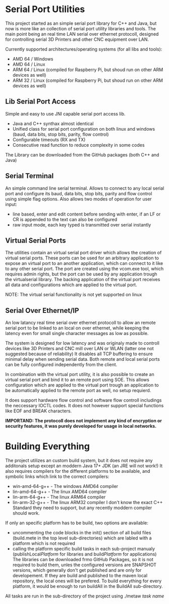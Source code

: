 # Serial Port Utilities

This project started as an simple serial port library for C++ and Java, but now is more like an collection of serial port utility libraries and tools.
The main point being an real time LAN serial over ethernet protocoll, designed for controlling serial 3D Printers and other CNC equipment over LAN.

Currently supported architectures/operating systems (for all libs and tools):

* AMD 64 / Windows
* AMD 64 / Linux
* ARM 64 / Linux (compiled for Raspberry Pi, but shoud run on other ARM devices as well)
* ARM 32 / Linux (compiled for Raspberry Pi, but shoud run on other ARM devices as well)

## Lib Serial Port Access

Simple and easy to use JNI capable serial port access lib.

* Java and C++ synthax almost identical
* Unified class for serial port configuration on both linux and windows (baud, data bits, stop bits, parity, flow control)
* Configurable timeouts (RX and TX)
* Consecutive read function to reduce complexity in some codes

The Library can be downloaded from the GitHub packages (both C++ and Java)

## Serial Terminal

An simple command line serial terminal.
Allows to connect to any local serial port and configure its baud, data bits, stop bits, parity and flow control using simple flag options.
Also allows two modes of operation for user input:

* line based, enter and edit content before sending with enter, if an LF or CR is appended to the text can also be configured
* raw input mode, each key typed is transmitted over serial instantly

## Virtual Serial Ports

The utilities contain an virtual serial port driver which allows the creation of virtual serial ports.
These ports can be used for an arbitrary application to expose an virtual port to an another application, which can connect to it like to any other serial port.
The port are created using the vcom.exe tool, which requires admin rights, but the port can be used by any application trough the virtualserial library.
The backing application of the virtual port receives all data and configurations which are applied to the virtual port.

NOTE: The virtual serial functionality is not yet supported on linux

## Serial Over Ethernet/IP

An low latancy real time serial over ethernet protocoll to allow an remote serial port to be linked to an local on over ethernet, while keeping the latency even for small single character messages as low as possible.

The system is designed for low latency and was originaly made to controll devices like 3D Printers and CNC mill over LAN or WLAN (latter one not suggested because of reliability)
It disables all TCP buffering to ensure minimal delay when sending serial data.
Both remote and local serial ports can be fully configured independently from the client.

In combination with the virtual port utility, it is also possible to create an virtual serial port and bind it to an remote port using SOE.
This allows configuration which are applied to the virtual port trough an application to be automatically applied to the remote port as well, no setup requierd.

It does support hardware flow control and software flow controll includings the neccessary IOCTL codes.
It does not however support special functions like EOF and BREAK characters.

**IMPORTAND: The protocoll does not implement any kind of encryption or security features, it was purely developed for usage in local networks.**

# Building Everything

The project utilizes an custom build system, but it does not require any additonals setup except an moddern Java 17+ JDK (an JRE will not work!)
It also requires compilers for the different platforms to be available, and symbolic links which link to the correct compilers:
- win-amd-64-g++ - The windows AMD64 compiler
- lin-amd-64-g++ - The linux AMD64 compiler
- lin-arm-64-g++ - The linux ARM64 compiler
- lin-arm-32-g++ - The linux ARM32 compiler
I don't know the exact C++ Standard they need to support, but any recently moddern compiler should work.

If only an specific platform has to be build, two options are available:
- uncommenting the code blocks in the init() section of all build files (build.mete in the top level sub-directories) which are labled with a platform which is not required
- calling the platform specific build tasks in each sub-project manualy (publishLocal*Platform* for libraries and build*Platform* for applications)
  The libraries can be downloaded frmo GitHub Packages, so it is not required to build them, unles the configured versions are SNAPSHOT versions, which generally don't get published and are only for developement.
  If they are build and published to the maven local repository, the local ones will be prefered.
To build everything for every platform, it would be enough to run buildAll in the BuildAll sub-directory.

All tasks are run in the sub-directory of the project using ./metaw *task name*
